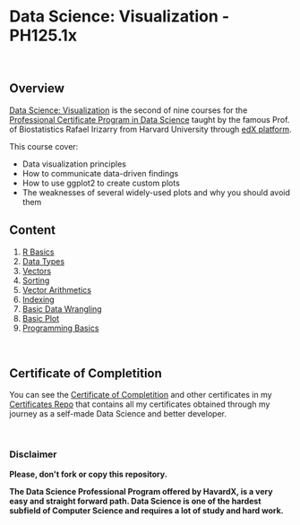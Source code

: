 # Data Science: Visualization - PH125.1x

<br/>

## Overview
[Data Science: Visualization](https://www.edx.org/course/r-data-visualization-2) is the second of nine courses for the [Professional Certificate Program in Data Science](https://www.edx.org/professional-certificate/harvardx-data-science) taught by the famous Prof. of Biostatistics Rafael Irizarry from Harvard University through [edX platform](https://www.edx.org).

This course cover:
- Data visualization principles
- How to communicate data-driven findings
- How to use ggplot2 to create custom plots
- The weaknesses of several widely-used plots and why you should avoid them

## Content

1) [R Basics](./01%20-%20R%020Basics)
2) [Data Types](./02%20-%20Data%020Types)
3) [Vectors](./03%20-%20Vectors)
4) [Sorting](./04%20-%20Sorting)
5) [Vector Arithmetics](./05%20-%20Vector%020Arithmetics)
6) [Indexing](./06%20-%20Indexing)
7) [Basic Data Wrangling](./07%20-%20Basic%20Data%20Wrangling)
8) [Basic Plot](./08%20-%20Basic%020Plots)
9) [Programming Basics](./09%20-%20Programming%020Basics)

<br/>

## Certificate of Completition
You can see the [Certificate of Completition](https://github.com/AlessandroCorradini/Certificates/blob/master/Edx%20-%20Harvard%20University%20-%20PH525.1x%20Statistics%20and%20R.pdf) and other certificates in my [Certificates Repo](https://github.com/AlessandroCorradini/Certificates) that contains all my certificates obtained through my journey as a self-made Data Science and better developer.

<br/>

### Disclaimer
**Please, don't fork or copy this repository.**

**The Data Science Professional Program offered by HavardX, is a very easy and straight forward path. Data Science is one of the hardest subfield of Computer Science and requires a lot of study and hard work.**
